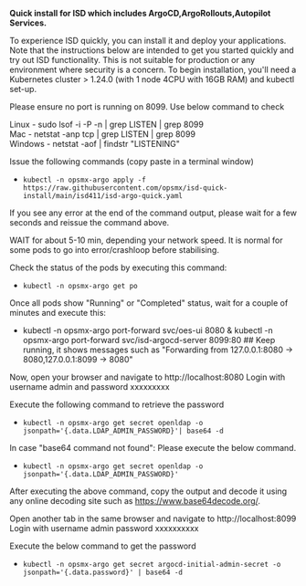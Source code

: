 **Quick install for ISD which includes ArgoCD,ArgoRollouts,Autopilot Services.**

To experience ISD quickly, you can install it and deploy your applications. Note that the instructions below are intended to get you started quickly and try out ISD functionality. This is not suitable for production or any environment where security is a concern.
To begin installation, you'll need a Kubernetes cluster > 1.24.0 (with 1 node 4CPU with 16GB RAM) and kubectl set-up.

Please ensure no port is running on 8099. Use below command to check

Linux   -  sudo lsof -i -P -n | grep LISTEN | grep 8099      
Mac     -     netstat -anp tcp | grep LISTEN | grep 8099        
Windows -   netstat -aof | findstr "LISTENING"            

Issue the following commands (copy paste in a terminal window)
- `kubectl -n opsmx-argo apply -f https://raw.githubusercontent.com/opsmx/isd-quick-install/main/isd411/isd-argo-quick.yaml`

If you see any error at the end of the command output, please wait for a few seconds and reissue the command above. 

WAIT for about 5-10 min, depending your network speed.
It is normal for some pods to go into error/crashloop before stabilising.

Check the status of the pods by executing this command:
- `kubectl -n opsmx-argo get po`

Once all pods show "Running" or "Completed" status, wait for a couple of minutes and execute this:
- kubectl -n opsmx-argo port-forward svc/oes-ui 8080 & kubectl -n opsmx-argo port-forward svc/isd-argocd-server 8099:80 ## Keep running, it shows messages such as "Forwarding from 127.0.0.1:8080 -> 8080,127.0.0.1:8099 -> 8080"

Now, open your browser and navigate to http://localhost:8080
Login with username admin and password xxxxxxxxx

Execute the following command to retrieve the password

- `kubectl -n opsmx-argo get secret openldap -o jsonpath='{.data.LDAP_ADMIN_PASSWORD}'| base64 -d`

In case "base64 command not found":  Please execute the below command. 

- `kubectl -n opsmx-argo get secret openldap -o jsonpath='{.data.LDAP_ADMIN_PASSWORD}'`

After executing the above command, copy the output and decode it using any online decoding site such as https://www.base64decode.org/.

Open another tab in the same browser and navigate to http://localhost:8099
Login with username admin password xxxxxxxxxx

Execute the below command to get the password

- `kubectl -n opsmx-argo get secret argocd-initial-admin-secret -o jsonpath='{.data.password}' | base64 -d`
